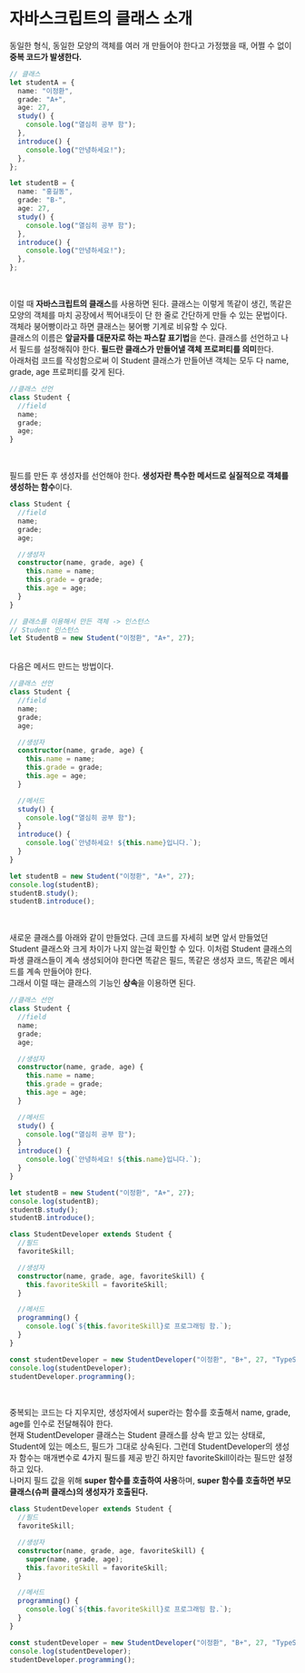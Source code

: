 # 자바스크립트의 클래스 소개

동일한 형식, 동일한 모양의 객체를 여러 개 만들어야 한다고 가정했을 때, 어쩔 수 없이 **중복 코드가 발생한다.**

```ts
// 클래스
let studentA = {
  name: "이정환",
  grade: "A+",
  age: 27,
  study() {
    console.log("열심히 공부 함");
  },
  introduce() {
    console.log("안녕하세요!");
  },
};

let studentB = {
  name: "홍길동",
  grade: "B-",
  age: 27,
  study() {
    console.log("열심히 공부 함");
  },
  introduce() {
    console.log("안녕하세요!");
  },
};
```

<br>

이럴 때 **자바스크립트의 클래스**를 사용하면 된다. 클래스는 이렇게 똑같이 생긴, 똑같은 모양의 객체를 마치 공장에서 찍어내듯이 단 한 줄로 간단하게 만들 수 있는 문법이다. 객체라 붕어빵이라고 하면 클래스는 붕어빵 기계로 비유할 수 있다.  
클래스의 이름은 **앞글자를 대문자로 하는 파스칼 표기법**을 쓴다. 클래스를 선언하고 나서 필드를 설정해줘야 한다. **필드란 클래스가 만들어낼 객체 프로퍼티를 의미**한다.  
아래처럼 코드를 작성함으로써 이 Student 클래스가 만들어낸 객체는 모두 다 name, grade, age 프로퍼티를 갖게 된다.

```ts
//클래스 선언
class Student {
  //field
  name;
  grade;
  age;
}
```

<br>

필드를 만든 후 생성자를 선언해야 한다. **생성자란 특수한 메서드로 실질적으로 객체를 생성하는 함수**이다.

```ts
class Student {
  //field
  name;
  grade;
  age;

  //생성자
  constructor(name, grade, age) {
    this.name = name;
    this.grade = grade;
    this.age = age;
  }
}

// 클래스를 이용해서 만든 객체 -> 인스턴스
// Student 인스턴스
let StudentB = new Student("이정환", "A+", 27);
```

<br>
다음은 메서드 만드는 방법이다.

```ts
//클래스 선언
class Student {
  //field
  name;
  grade;
  age;

  //생성자
  constructor(name, grade, age) {
    this.name = name;
    this.grade = grade;
    this.age = age;
  }

  //메서드
  study() {
    console.log("열심히 공부 함");
  }
  introduce() {
    console.log(`안녕하세요! ${this.name}입니다.`);
  }
}

let studentB = new Student("이정환", "A+", 27);
console.log(studentB);
studentB.study();
studentB.introduce();
```

<br>

새로운 클래스를 아래와 같이 만들었다. 근데 코드를 자세히 보면 앞서 만들었던 Student 클래스와 크게 차이가 나지 않는걸 확인할 수 있다. 이처럼 Student 클래스의 파생 클래스들이 계속 생성되어야 한다면 똑같은 필드, 똑같은 생성자 코드, 똑같은 메서드를 계속 만들어야 한다.  
그래서 이럴 때는 클래스의 기능인 **상속**을 이용하면 된다.

```ts
//클래스 선언
class Student {
  //field
  name;
  grade;
  age;

  //생성자
  constructor(name, grade, age) {
    this.name = name;
    this.grade = grade;
    this.age = age;
  }

  //메서드
  study() {
    console.log("열심히 공부 함");
  }
  introduce() {
    console.log(`안녕하세요! ${this.name}입니다.`);
  }
}

let studentB = new Student("이정환", "A+", 27);
console.log(studentB);
studentB.study();
studentB.introduce();

class StudentDeveloper extends Student {
  //필드
  favoriteSkill;

  //생성자
  constructor(name, grade, age, favoriteSkill) {
    this.favoriteSkill = favoriteSkill;
  }

  //메서드
  programming() {
    console.log(`${this.favoriteSkill}로 프로그래밍 함.`);
  }
}

const studentDeveloper = new StudentDeveloper("이정환", "B+", 27, "TypeScript");
console.log(studentDeveloper);
studentDeveloper.programming();
```

<br>

중복되는 코드는 다 지우지만, 생성자에서 super라는 함수를 호출해서 name, grade, age를 인수로 전달해줘야 한다.  
현재 StudentDeveloper 클래스는 Student 클래스를 상속 받고 있는 상태로, Student에 있는 메소드, 필드가 그대로 상속된다. 그런데 StudentDeveloper의 생성자 함수는 매개변수로 4가지 필드를 제공 받긴 하지만 favoriteSkill이라는 필드만 설정하고 있다.  
나머지 필드 값을 위해 **super 함수를 호출하여 사용**하며, **super 함수를 호출하면 부모 클래스(슈퍼 클래스)의 생성자가 호출된다.**

```ts
class StudentDeveloper extends Student {
  //필드
  favoriteSkill;

  //생성자
  constructor(name, grade, age, favoriteSkill) {
    super(name, grade, age);
    this.favoriteSkill = favoriteSkill;
  }

  //메서드
  programming() {
    console.log(`${this.favoriteSkill}로 프로그래밍 함.`);
  }
}

const studentDeveloper = new StudentDeveloper("이정환", "B+", 27, "TypeScript");
console.log(studentDeveloper);
studentDeveloper.programming();
```

<br>

```ts

```

<br>
